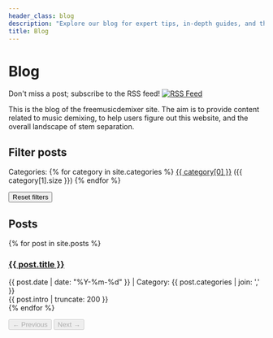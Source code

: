 ```yaml
---
header_class: blog
description: "Explore our blog for expert tips, in-depth guides, and the latest insights on using AI-powered music demixing tools. Learn how to extract vocals, separate instruments, and get the most out of our cutting-edge technology for creating custom mixes, karaoke tracks, and more."
title: Blog
---
```


# Blog

<div class="social-share-bar">
<span class="share-text">Don't miss a post; subscribe to the RSS feed!</span>
<a href="/feed.xml" title="Subscribe to RSS feed">
  <img id="rss-img" src="/assets/social/rss.svg" alt="RSS Feed">
</a>
</div>

This is the blog of the freemusicdemixer site. The aim is to provide content related to music demixing, to help users figure out this website, and the overall landscape of stem separation.

## Filter posts

<div class="clouds">
<span class="tag-size-5">Categories:</span> {% for category in site.categories %}
    <span class="tag-size-5">
        <a class="category-link js-filter-landing" href="/blog?category={{ category[0] | url_encode }}" data-type="category" data-value="{{ category[0] | url_encode }}">{{ category[0] }}</a> ({{ category[1].size }})
    </span>
{% endfor %}
</div>

<button id="resetFilters" class="btn btn-github">Reset filters</button>

## Posts

<div id="posts-container">
{% for post in site.posts %}
    <div class="blog-post" data-category="{{ post.categories | join: ',' }}">
        <h3><a href="{{ post.url }}">{{ post.title }}</a></h3>
        <div class="meta">
            {{ post.date | date: "%Y-%m-%d" }} | Category: {{ post.categories | join: ',' }}
        </div>
        <div class="summary">
            {{ post.intro | truncate: 200 }}
        </div>
    </div>
{% endfor %}
</div>

<button id="prevPage" disabled class="btn btn-github">← Previous</button>
<button id="nextPage" disabled class="btn btn-github">Next →</button>

<script src="/blog.js"></script>
